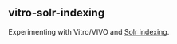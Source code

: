 ## vitro-solr-indexing

Experimenting with Vitro/VIVO and [Solr indexing](https://wiki.duraspace.org/pages/viewpage.action?pageId=55902741).
